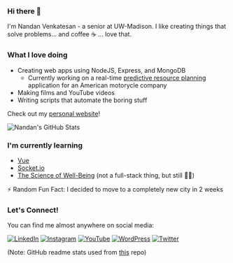 ### Hi there 👋

I'm Nandan Venkatesan - a senior at UW-Madison. I like creating things that solve problems... and coffee ☕️  ... love that.

### What I love doing
* Creating web apps using NodeJS, Express, and MongoDB
  * Currently working on a real-time [predictive resource planning](https://github.com/nandanv2702/aos-dashboard) application for an American motorycle company
* Making films and YouTube videos
* Writing scripts that automate the boring stuff

Check out my [personal website](https://nandanv.com/)!

![Nandan's GitHub Stats](https://github-readme-stats.vercel.app/api?username=nandanv2702&count_private=true&show_icons=true&theme=radical&hide=stars,contribs)

### I'm currently learning
* [Vue](https://v3.vuejs.org)
* [Socket.io](https://socket.io/)
* [The Science of Well-Being](https://www.coursera.org/learn/the-science-of-well-being/) (not a full-stack thing, but still 🤷‍♂️)

⚡ Random Fun Fact: I decided to move to a completely new city in 2 weeks

### Let's Connect!
You can find me almost anywhere on social media: 

[![LinkedIn](https://img.shields.io/static/v1?label=LinkedIn&message=%20&color=blue&logo=LinkedIn&style=round-square&logoColor=white)](https://www.linkedin.com/in/nandan-v/)
[![Instagram](https://img.shields.io/static/v1?label=Instagram&message=%20&color=pink&logo=Instagram&style=round-square&logoColor=white)](https://www.instagram.com/nandan2702/)
[![YouTube](https://img.shields.io/static/v1?label=YouTube&message=%20&color=red&logo=YouTube&style=round-square&logoColor=white)](https://www.youtube.com/nandanv)
[![WordPress](https://img.shields.io/static/v1?label=WordPress&message=%20&color=blue&logo=WordPress&style=round-square&logoColor=white)](https://theexuberantspirit.wordpress.com/)
[![Twitter](https://img.shields.io/static/v1?label=Twitter&message=%20&color=blue&logo=Twitter&style=round-square&logoColor=white)](https://twitter.com/nandanv2702/)

(Note: GitHub readme stats used from [this](https://github.com/anuraghazra/github-readme-stats) repo)
</p>
